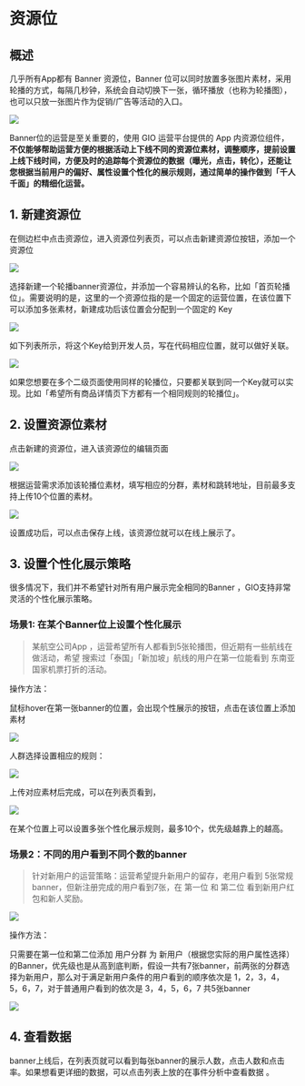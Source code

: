 # 资源位

## 概述

几乎所有App都有 Banner 资源位，Banner 位可以同时放置多张图片素材，采用轮播的方式，每隔几秒钟，系统会自动切换下一张，循环播放（也称为轮播图），也可以只放一张图片作为促销/广告等活动的入口。

![](../.gitbook/assets/image%20%2821%29.png)

Banner位的运营是至关重要的，使用 GIO 运营平台提供的 App 内资源位组件，**不仅能够帮助运营方便的根据活动上下线不同的资源位素材，调整顺序，提前设置上线下线时间，方便及时的追踪每个资源位的数据（曝光，点击，转化），还能让您根据当前用户的偏好、属性设置个性化的展示规则，通过简单的操作做到「千人千面」的精细化运营。**

## 1. 新建资源位

在侧边栏中点击资源位，进入资源位列表页，可以点击新建资源位按钮，添加一个资源位

![](../.gitbook/assets/image%20%289%29.png)

选择新建一个轮播banner资源位，并添加一个容易辨认的名称，比如「首页轮播位」。需要说明的是，这里的一个资源位指的是一个固定的运营位置，在该位置下可以添加多张素材，新建成功后该位置会分配到一个固定的 Key

![](../.gitbook/assets/image%20%2842%29.png)

如下列表所示，将这个Key给到开发人员，写在代码相应位置，就可以做好关联。

![](../.gitbook/assets/image.png)

如果您想要在多个二级页面使用同样的轮播位，只要都关联到同一个Key就可以实现。比如「希望所有商品详情页下方都有一个相同规则的轮播位」。

## 2. 设置资源位素材

点击新建的资源位，进入该资源位的编辑页面

![](../.gitbook/assets/image%20%2827%29.png)

根据运营需求添加该轮播位素材，填写相应的分群，素材和跳转地址，目前最多支持上传10个位置的素材。

![](../.gitbook/assets/image%20%2833%29.png)

设置成功后，可以点击保存上线，该资源位就可以在线上展示了。

## 3. 设置个性化展示策略

很多情况下，我们并不希望针对所有用户展示完全相同的Banner ，GIO支持非常灵活的个性化展示策略。

### 场景1: 在某个Banner位上设置个性化展示

> 某航空公司App ，运营希望所有人都看到5张轮播图，但近期有一些航线在做活动，希望 搜索过「泰国」「新加坡」航线的用户在第一位能看到 东南亚国家机票打折的活动。

操作方法：

鼠标hover在第一张banner的位置，会出现个性展示的按钮，点击在该位置上添加素材

![](../.gitbook/assets/image%20%2886%29.png)

人群选择设置相应的规则：

![](../.gitbook/assets/image%20%2847%29.png)

上传对应素材后完成，可以在列表页看到，

![](../.gitbook/assets/image%20%2823%29.png)

在某个位置上可以设置多张个性化展示规则，最多10个，优先级越靠上的越高。

### 场景2：不同的用户看到不同个数的banner

> 针对新用户的运营策略：运营希望提升新用户的留存，老用户看到 5张常规banner，但新注册完成的用户看到7张，在 第一位 和 第二位 看到新用户红包和新人奖励。

![](../.gitbook/assets/image%20%2839%29.png)

操作方法：

只需要在第一位和第二位添加 用户分群 为 新用户（根据您实际的用户属性选择）的Banner，优先级也是从高到底判断，假设一共有7张banner，前两张的分群选择为新用户，那么对于满足新用户条件的用户看到的顺序依次是 1，2，3，4，5，6，7，对于普通用户看到的依次是 3，4，5，6，7 共5张banner

![](../.gitbook/assets/image%20%2838%29.png)

## 4. 查看数据

banner上线后，在列表页就可以看到每张banner的展示人数，点击人数和点击率。如果想看更详细的数据，可以点击列表上放的在事件分析中查看数据 。



